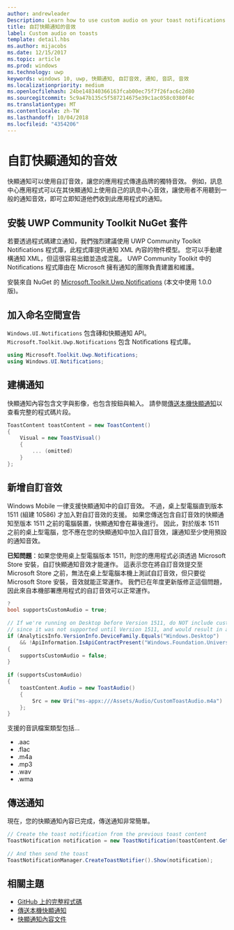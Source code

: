 ```yaml
---
author: andrewleader
Description: Learn how to use custom audio on your toast notifications.
title: 自訂快顯通知的音效
label: Custom audio on toasts
template: detail.hbs
ms.author: mijacobs
ms.date: 12/15/2017
ms.topic: article
ms.prod: windows
ms.technology: uwp
keywords: windows 10, uwp, 快顯通知, 自訂音效, 通知, 音訊, 音效
ms.localizationpriority: medium
ms.openlocfilehash: 24be148340366163fcab00ec75f7f26fac6c2d80
ms.sourcegitcommit: 5c9a47b135c5f587214675e39c1ac058c0380f4c
ms.translationtype: MT
ms.contentlocale: zh-TW
ms.lasthandoff: 10/04/2018
ms.locfileid: "4354206"
---
```

# <a name="custom-audio-on-toasts"></a>自訂快顯通知的音效

快顯通知可以使用自訂音效，讓您的應用程式傳達品牌的獨特音效。 例如，訊息中心應用程式可以在其快顯通知上使用自己的訊息中心音效，讓使用者不用聽到一般的通知音效，即可立即知道他們收到此應用程式的通知。

## <a name="install-uwp-community-toolkit-nuget-package"></a>安裝 UWP Community Toolkit NuGet 套件

若要透過程式碼建立通知，我們強烈建議使用 UWP Community Toolkit Notifications 程式庫，此程式庫提供通知 XML 內容的物件模型。 您可以手動建構通知 XML，但這很容易出錯並造成混亂。 UWP Community Toolkit 中的 Notifications 程式庫由在 Microsoft 擁有通知的團隊負責建置和維護。

安裝來自 NuGet 的 [Microsoft.Toolkit.Uwp.Notifications](https://www.nuget.org/packages/Microsoft.Toolkit.Uwp.Notifications/) (本文中使用 1.0.0 版)。


## <a name="add-namespace-declarations"></a>加入命名空間宣告

`Windows.UI.Notifications` 包含磚和快顯通知 API。 `Microsoft.Toolkit.Uwp.Notifications` 包含 Notifications 程式庫。

```csharp
using Microsoft.Toolkit.Uwp.Notifications;
using Windows.UI.Notifications;
```


## <a name="construct-the-notification"></a>建構通知

快顯通知內容包含文字與影像，也包含按鈕與輸入。 請參閱[傳送本機快顯通知](send-local-toast.md)以查看完整的程式碼片段。

```csharp
ToastContent toastContent = new ToastContent()
{
    Visual = new ToastVisual()
    {
        ... (omitted)
    }
};
```


## <a name="add-the-custom-audio"></a>新增自訂音效

Windows Mobile 一律支援快顯通知中的自訂音效。 不過，桌上型電腦直到版本 1511 (組建 10586) 才加入對自訂音效的支援。 如果您傳送包含自訂音效的快顯通知至版本 1511 之前的電腦裝置，快顯通知會在幕後進行。 因此，對於版本 1511 之前的桌上型電腦，您不應在您的快顯通知中加入自訂音效，讓通知至少使用預設的通知音效。

**已知問題**：如果您使用桌上型電腦版本 1511，則您的應用程式必須透過 Microsoft Store 安裝，自訂快顯通知音效才能運作。 這表示您在將自訂音效提交至 Microsoft Store 之前，無法在桌上型電腦本機上測試自訂音效，但只要從 Microsoft Store 安裝，音效就能正常運作。 我們已在年度更新版修正這個問題，因此來自本機部署應用程式的自訂音效可以正常運作。

```csharp
?
bool supportsCustomAudio = true;
 
// If we're running on Desktop before Version 1511, do NOT include custom audio
// since it was not supported until Version 1511, and would result in a silent toast.
if (AnalyticsInfo.VersionInfo.DeviceFamily.Equals("Windows.Desktop")
    && !ApiInformation.IsApiContractPresent("Windows.Foundation.UniversalApiContract", 2))
{
    supportsCustomAudio = false;
}
 
if (supportsCustomAudio)
{
    toastContent.Audio = new ToastAudio()
    {
        Src = new Uri("ms-appx:///Assets/Audio/CustomToastAudio.m4a")
    };
}
```

支援的音訊檔案類型包括...

- .aac
- .flac
- .m4a
- .mp3
- .wav
- .wma


## <a name="send-the-notification"></a>傳送通知

現在，您的快顯通知內容已完成，傳送通知非常簡單。

```csharp
// Create the toast notification from the previous toast content
ToastNotification notification = new ToastNotification(toastContent.GetXml());
             
// And then send the toast
ToastNotificationManager.CreateToastNotifier().Show(notification);
```


## <a name="related-topics"></a>相關主題

- [GitHub 上的完整程式碼](https://github.com/WindowsNotifications/quickstart-toast-with-custom-audio)
- [傳送本機快顯通知](send-local-toast.md)
- [快顯通知內容文件](adaptive-interactive-toasts.md)